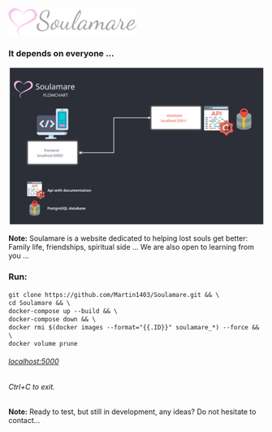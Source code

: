 
![](frontend/static/img/logo-raw-252.png)


### It depends on everyone ...
![](frontend/data/flowchart.svg)


**Note:** 
Soulamare is a website dedicated to helping lost souls get better:
Family life, friendships, spiritual side ...
We are also open to learning from you ... 

### Run:
```
git clone https://github.com/Martin1403/Soulamare.git && \
cd Soulamare && \
docker-compose up --build && \
docker-compose down && \
docker rmi $(docker images --format="{{.ID}}" soulamare_*) --force && \
docker volume prune
```

###### [localhost:5000](http://localhost:5000/)
###### Ctrl+C to exit.

**Note:** Ready to test, but still in development, any ideas? Do not hesitate to contact...